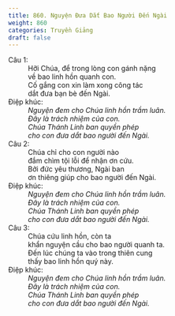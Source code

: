 ```yaml
---
title: 860. Nguyện Đưa Dắt Bao Người Đến Ngài
weight: 860
categories: Truyền Giảng
draft: false
---
```

<dl><dt>Câu 1:</dt><dd data-verse="1">Hỡi Chúa, để trong lòng con gánh nặng <br/>về bao linh hồn quanh con. <br/>Cố gắng con xin làm xong công tác <br/>dắt đưa bạn bè đến Ngài. </dd><dt>Điệp khúc:</dt><dd data-chorus="1"><em>Nguyện đem cho Chúa linh hồn trầm luân. <br/>Đây là trách nhiệm của con. <br/>Chúa Thánh Linh ban quyền phép <br/>cho con đưa dắt bao người đến Ngài. </em></dd><dt>Câu 2:</dt><dd data-verse="2">Chúa chỉ cho con người nào <br/>đắm chìm tội lỗi để nhận ơn cứu. <br/>Bởi đức yêu thương, Ngài ban <br/>ơn thiêng giúp cho bao người đến Ngài. </dd><dt>Điệp khúc:</dt><dd data-chorus="1"><em>Nguyện đem cho Chúa linh hồn trầm luân. <br/>Đây là trách nhiệm của con. <br/>Chúa Thánh Linh ban quyền phép <br/>cho con đưa dắt bao người đến Ngài. </em></dd><dt>Câu 3:</dt><dd data-verse="3">Chúa cứu linh hồn, còn ta <br/>khẩn nguyện cầu cho bao người quanh ta. <br/>Đến lúc chúng ta vào trong thiên cung <br/>thấy bao linh hồn quý này. </dd><dt>Điệp khúc:</dt><dd data-chorus="1"><em>Nguyện đem cho Chúa linh hồn trầm luân. <br/>Đây là trách nhiệm của con. <br/>Chúa Thánh Linh ban quyền phép <br/>cho con đưa dắt bao người đến Ngài. </em></dd></dl>